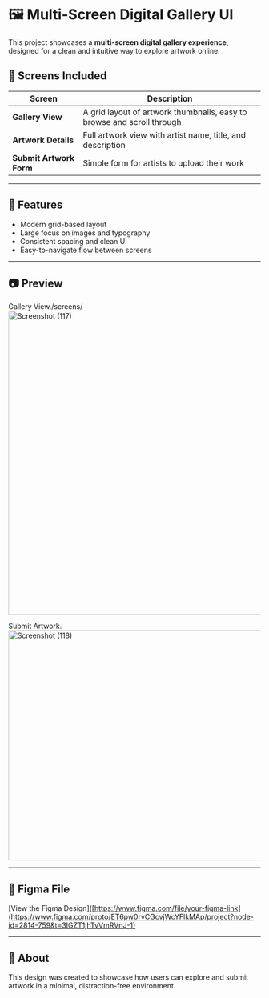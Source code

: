 # 🖼️ Multi-Screen Digital Gallery UI

This project showcases a **multi-screen digital gallery experience**, designed for a clean and intuitive way to explore artwork online.

## 📸 Screens Included
| Screen | Description |
|-------|-------------|
| **Gallery View** | A grid layout of artwork thumbnails, easy to browse and scroll through |
| **Artwork Details** | Full artwork view with artist name, title, and description |
| **Submit Artwork Form** | Simple form for artists to upload their work |

---

## 🧩 Features
- Modern grid-based layout
- Large focus on images and typography
- Consistent spacing and clean UI
- Easy-to-navigate flow between screens

---

## 📷 Preview
Gallery View./screens/<img width="963" height="608" alt="Screenshot (117)" src="https://github.com/user-attachments/assets/4f001f91-af8d-4bb6-b5ca-34095c1a3b88" />

Submit Artwork.<img width="725" height="460" alt="Screenshot (118)" src="https://github.com/user-attachments/assets/5651f83f-b20a-4fa4-86cd-a6b95f3f34e9" />


---

## 🔗 Figma File
[View the Figma Design]([https://www.figma.com/file/your-figma-link](https://www.figma.com/proto/ET6pw0rvCGcvjWcYFlkMAp/project?node-id=2814-759&t=3IGZT1jhTvVmRVnJ-1)

---

## 📜 About
This design was created to showcase how users can explore and submit artwork in a minimal, distraction-free environment.
